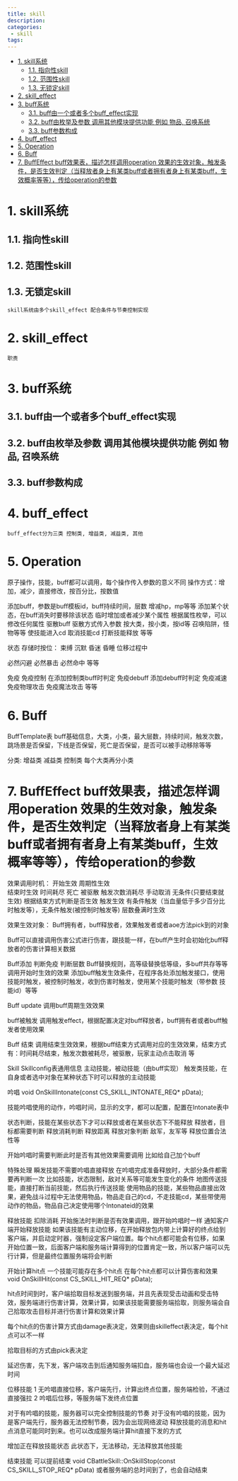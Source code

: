 ```yaml
---
title: skill
description:
categories:
 - skill
tags:
---
```

<!-- TOC -->

- [1. skill系统](#1-skill系统)
  - [1.1. 指向性skill](#11-指向性skill)
  - [1.2. 范围性skill](#12-范围性skill)
  - [1.3. 无锁定skill](#13-无锁定skill)
- [2. skill_effect](#2-skill_effect)
- [3. buff系统](#3-buff系统)
  - [3.1. buff由一个或者多个buff_effect实现](#31-buff由一个或者多个buff_effect实现)
  - [3.2. buff由枚举及参数 调用其他模块提供功能 例如 物品, 召唤系统](#32-buff由枚举及参数-调用其他模块提供功能-例如-物品-召唤系统)
  - [3.3. buff参数构成](#33-buff参数构成)
- [4. buff_effect](#4-buff_effect)
- [5. Operation](#5-operation)
- [6. Buff](#6-buff)
- [7. BuffEffect  buff效果表，描述怎样调用operation  效果的生效对象，触发条件，是否生效判定（当释放者身上有某类buff或者拥有者身上有某类buff，生效概率等等），传给operation的参数](#7-buffeffect-buff效果表描述怎样调用operation-效果的生效对象触发条件是否生效判定当释放者身上有某类buff或者拥有者身上有某类buff生效概率等等传给operation的参数)

<!-- /TOC -->

# 1. skill系统

## 1.1. 指向性skill

## 1.2. 范围性skill

## 1.3. 无锁定skill

```
skill系统由多个skill_effect 配合条件与节奏控制实现
```

# 2. skill_effect
```
职责
```

# 3. buff系统

## 3.1. buff由一个或者多个buff_effect实现

## 3.2. buff由枚举及参数 调用其他模块提供功能 例如 物品, 召唤系统

## 3.3. buff参数构成

# 4. buff_effect
```
buff_effect分为三类 控制类, 增益类, 减益类, 其他
```

# 5. Operation 
原子操作，技能，buff都可以调用，每个操作传入参数的意义不同
操作方式：增加，减少，直接修改，按百分比，按数值

添加buff，参数是buff模板id，buff持续时间，层数
增减hp，mp等等
添加某个状态，在buff消失时要移除该状态
临时增加或者减少某个属性  根据属性枚举，可以修改任何属性
驱散buff  驱散方式传入参数 按大类，按小类，按id等
召唤陷阱，怪物等等
使技能进入cd
取消技能cd
打断技能释放
等等

状态 存储时按位：
束缚
沉默
昏迷
昏睡
位移过程中

必然闪避
必然暴击
必然命中
等等

免疫
免疫控制  在添加控制类buff时判定
免疫debuff  添加debuff时判定
免疫减速
免疫物理攻击
免疫魔法攻击
等等


# 6. Buff
BuffTemplate表 buff基础信息，大类，小类，最大层数，持续时间，触发次数，跳场景是否保留，下线是否保留，死亡是否保留，是否可以被手动移除等等

分类:
增益类
减益类
控制类
每个大类再分小类

# 7. BuffEffect  buff效果表，描述怎样调用operation  效果的生效对象，触发条件，是否生效判定（当释放者身上有某类buff或者拥有者身上有某类buff，生效概率等等），传给operation的参数

效果调用时机：
开始生效
周期性生效            
结束时生效 时间耗尽 死亡 被驱散 触发次数消耗尽 手动取消 无条件(只要结束就生效)  根据结束方式判断是否生效
触发生效  有条件触发（当血量低于多少百分比时触发等），无条件触发(被控制时触发等)
层数叠满时生效

效果生效对象：
Buff拥有者，buff释放者，效果触发者或者aoe方法pick到的对象

Buff可以直接调用伤害公式进行伤害，跟技能一样，在buff产生时会初始化buff释放者的伤害计算相关数据

Buff添加
判断免疫
判断层数
Buff替换规则，高等级替换低等级，多buff共存等等
调用开始时生效的效果
添加buff触发生效条件，在程序各处添加触发接口，使用技能时触发，被控制时触发，收到伤害时触发，使用某个技能时触发（带参数 技能id）等等

Buff update
调用buff周期生效效果

buff被触发
调用触发effect，根据配置决定对buff释放者，buff拥有者或者buff触发者使用效果

Buff 结束
调用结束生效效果，根据buff结束方式调用对应的生效效果，结束方式有：时间耗尽结束，触发次数被耗尽，被驱散，玩家主动点击取消 等


Skill
Skillconfig表通用信息
主动技能，被动技能（由buff实现）
触发类技能，在自身或者选中对象在某种状态下时可以释放的主动技能

吟唱
void OnSkillIntonate(const CS_SKILL_INTONATE_REQ* pData);

技能吟唱使用的动作，吟唱时间，显示的文字，都可以配置，配置在Intonate表中

状态判断，技能在某些状态下才可以释放或者在某些状态下不能释放 释放者，目标都需要判断
释放消耗判断
释放距离
释放对象判断  敌军，友军等
 释放位置合法性等

开始吟唱时需要判断此时是否有其他效果需要调用 比如给自己加个buff

特殊处理
瞬发技能不需要吟唱直接释放
在吟唱完成准备释放时，大部分条件都需要再判断一次  比如技能，状态限制，敌对关系等可能发生变化的条件
地图传送技能，直接打断当前技能，然后执行传送技能
使用物品的技能，某些物品直接出效果，避免战斗过程中无法使用物品，物品走自己的cd，不走技能cd，某些带使用动作的物品，物品自己决定使用哪个Intonateid的效果


释放技能
扣除消耗
开始施法时判断是否有效果调用，跟开始吟唱时一样
通知客户端开始释放技能
如果该技能有主动位移，在开始释放包内带上计算好的终点给到客户端，并启动定时器，强制设定客户端位置。每个hit点都可能会有位移，如果开始位置一致，后面客户端和服务端计算得到的位置肯定一致，所以客户端可以先行计算，但是最终位置服务端将会判断

开始计算hit点 一个技能可能存在多个hit点 在每个hit点都可以计算伤害和效果
void OnSkillHit(const CS_SKILL_HIT_REQ* pData);

hit点时间到时，客户端拾取目标发送到服务端，并且先表现受击动画和受击特效，服务端进行伤害计算，效果计算，如果该技能需要服务端拾取，则服务端会自己拾取攻击目标并进行伤害计算和效果计算

每个hit点的伤害计算方式由damage表决定，效果则由skilleffect表决定，每个hit点可以不一样

拾取目标的方式由pick表决定

延迟伤害，先下发，客户端攻击到后通知服务端扣血，服务端也会设一个最大延迟时间

位移技能 
1 无吟唱直接位移，客户端先行，计算出终点位置，服务端检验，不通过直接强拉
2 吟唱后位移，等服务端下发终点位置

对于有吟唱的技能，服务器可以完全控制技能的节奏
对于没有吟唱的技能，因为是客户端先行，服务器无法控制节奏，因为会出现网络波动
释放技能的消息和hit点消息可能同时到来。也可以改成服务端计算hit直接下发的方式

增加正在释放技能状态 此状态下，无法移动，无法释放其他技能

结束技能 
可以提前结束
void CBattleSkill::OnSkillStop(const CS_SKILL_STOP_REQ* pData)
或者服务端的总时间到了，也会自动结束



